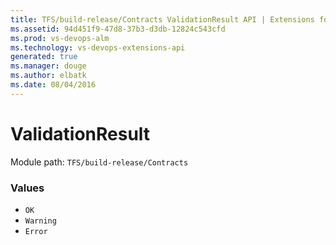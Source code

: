 ```yaml
---
title: TFS/build-release/Contracts ValidationResult API | Extensions for Visual Studio Team Services
ms.assetid: 94d451f9-47d8-37b3-d3db-12824c543cfd
ms.prod: vs-devops-alm
ms.technology: vs-devops-extensions-api
generated: true
ms.manager: douge
ms.author: elbatk
ms.date: 08/04/2016
---
```


# ValidationResult

Module path: `TFS/build-release/Contracts`

### Values

* `OK` 
* `Warning` 
* `Error` 

